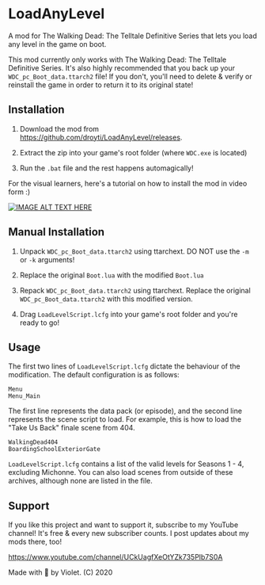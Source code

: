 # LoadAnyLevel
A mod for The Walking Dead: The Telltale Definitive Series that lets you load any level in the game on boot. 

This mod currently only works with The Walking Dead: The Telltale Definitive Series. It's also highly recommended that you back up your `WDC_pc_Boot_data.ttarch2` file! If you don't, you'll need to delete & verify or reinstall the game in order to return it to its original state!

## Installation

1. Download the mod from https://github.com/droyti/LoadAnyLevel/releases.

2. Extract the zip into your game's root folder (where `WDC.exe` is located)

3. Run the `.bat` file and the rest happens automagically!

For the visual learners, here's a tutorial on how to install the mod in video form :)

[![IMAGE ALT TEXT HERE](https://img.youtube.com/vi/l8BuY8M916I/0.jpg)](https://www.youtube.com/watch?v=l8BuY8M916I)

## Manual Installation

1. Unpack `WDC_pc_Boot_data.ttarch2` using ttarchext. DO NOT use the `-m` or `-k` arguments!

2. Replace the original `Boot.lua` with the modified `Boot.lua`

3. Repack `WDC_pc_Boot_data.ttarch2` using ttarchext. Replace the original `WDC_pc_Boot_data.ttarch2` with this modified version.

4. Drag `LoadLevelScript.lcfg` into your game's root folder and you're ready to go!

## Usage

The first two lines of `LoadLevelScript.lcfg` dictate the behaviour of the modification. The default configuration is as follows:

```
Menu
Menu_Main
```

The first line represents the data pack (or episode), and the second line represents the scene script to load. For example, this is how to load the "Take Us Back" finale scene from 404.

```
WalkingDead404
BoardingSchoolExteriorGate
```

`LoadLevelScript.lcfg` contains a list of the valid levels for Seasons 1 - 4, excluding Michonne. You can also load scenes from outside of these archives, although none are listed in the file.

## Support

If you like this project and want to support it, subscribe to my YouTube channel! It's free & every new subscriber counts. I post updates about my mods there, too!

https://www.youtube.com/channel/UCkUagfXeOtYZk735Plb7S0A

Made with 🖤 by Violet. (C) 2020
